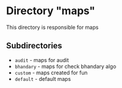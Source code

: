 # Directory "maps"

This directory is responsible for maps

## Subdirectories

- `audit` - maps for audit
- `bhandary` - maps for check bhandary algo
- `custom` - maps created for fun
- `default` - default maps